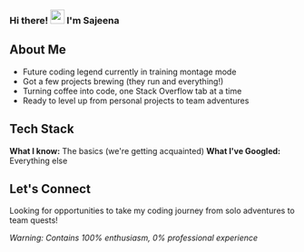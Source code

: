 ### Hi there! <img src="https://emojis.slackmojis.com/emojis/images/1536351075/4594/blob-wave.gif" width="25"/> I'm Sajeena

## About Me
- Future coding legend currently in training montage mode
- Got a few projects brewing (they run and everything!)
- Turning coffee into code, one Stack Overflow tab at a time
- Ready to level up from personal projects to team adventures

## Tech Stack
**What I know:** The basics (we're getting acquainted)
**What I've Googled:** Everything else

## Let's Connect
Looking for opportunities to take my coding journey from solo adventures to team quests!

*Warning: Contains 100% enthusiasm, 0% professional experience*
